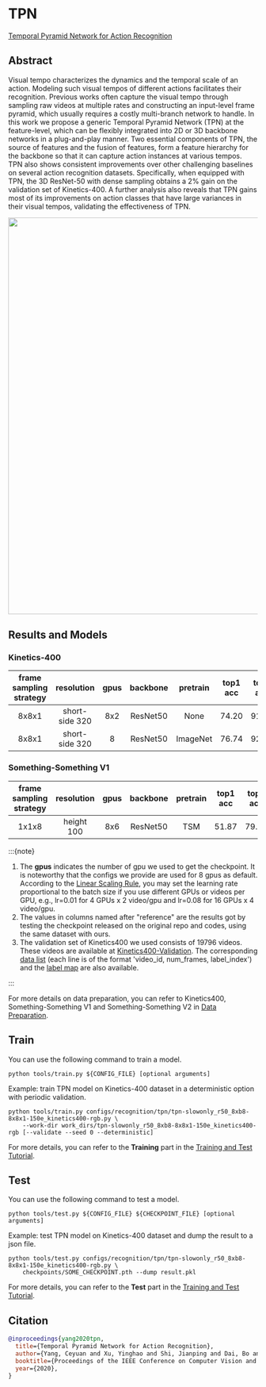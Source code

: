 # TPN

[Temporal Pyramid Network for Action Recognition](https://openaccess.thecvf.com/content_CVPR_2020/html/Yang_Temporal_Pyramid_Network_for_Action_Recognition_CVPR_2020_paper.html)

<!-- [ALGORITHM] -->

## Abstract

<!-- [ABSTRACT] -->

Visual tempo characterizes the dynamics and the temporal scale of an action. Modeling such visual tempos of different actions facilitates their recognition. Previous works often capture the visual tempo through sampling raw videos at multiple rates and constructing an input-level frame pyramid, which usually requires a costly multi-branch network to handle. In this work we propose a generic Temporal Pyramid Network (TPN) at the feature-level, which can be flexibly integrated into 2D or 3D backbone networks in a plug-and-play manner. Two essential components of TPN, the source of features and the fusion of features, form a feature hierarchy for the backbone so that it can capture action instances at various tempos. TPN also shows consistent improvements over other challenging baselines on several action recognition datasets. Specifically, when equipped with TPN, the 3D ResNet-50 with dense sampling obtains a 2% gain on the validation set of Kinetics-400. A further analysis also reveals that TPN gains most of its improvements on action classes that have large variances in their visual tempos, validating the effectiveness of TPN.

<!-- [IMAGE] -->

<div align=center>
<img src="https://user-images.githubusercontent.com/34324155/143018779-1d2a398f-dbd3-405a-87e5-e188b61fcc86.png" width="800"/>
</div>

## Results and Models

### Kinetics-400

| frame sampling strategy |   resolution   | gpus | backbone | pretrain | top1 acc | top5 acc |   reference top1 acc    |   reference top5 acc    | testing protocol  | inference time(video/s) | gpu_mem(M) |    config    |    ckpt    |    log    |
| :---------------------: | :------------: | :--: | :------: | :------: | :------: | :------: | :---------------------: | :---------------------: | :---------------: | :---------------------: | :--------: | :----------: | :--------: | :-------: |
|          8x8x1          | short-side 320 | 8x2  | ResNet50 |   None   |  74.20   |  91.48   |            x            |            x            | 10 clips x 3 crop |            x            |    6916    | [config](/configs/recognition/tpn/tpn-slowonly_r50_8xb8-8x8x1-150e_kinetics400-rgb.py) | [ckpt](https://download.openmmlab.com/mmaction/v1.0/recognition/tpn/tpn-slowonly_r50_8xb8-8x8x1-150e_kinetics400-rgb/tpn-slowonly_r50_8xb8-8x8x1-150e_kinetics400-rgb_20220913-97d0835d.pth) | [log](https://download.openmmlab.com/mmaction/v1.0/recognition/tpn/tpn-slowonly_r50_8xb8-8x8x1-150e_kinetics400-rgb/tpn-slowonly_r50_8xb8-8x8x1-150e_kinetics400-rgb.log) |
|          8x8x1          | short-side 320 |  8   | ResNet50 | ImageNet |  76.74   |  92.57   | [75.49](https://github.com/decisionforce/TPN/blob/master/MODELZOO.md) | [92.05](https://github.com/decisionforce/TPN/blob/master/MODELZOO.md) | 10 clips x 3 crop |            x            |    6916    | [config](/configs/recognition/tpn/tpn-slowonly_imagenet-pretrained-r50_8xb8-8x8x1-150e_kinetics400-rgb.py) | [ckpt](https://download.openmmlab.com/mmaction/v1.0/recognition/tpn/tpn_imagenet_pretrained_slowonly_r50_8x8x1_150e_kinetics_rgb/tpn-slowonly_imagenet-pretrained-r50_8xb8-8x8x1-150e_kinetics400-rgb_20220913-fed3f4c1.pth) | [log](https://download.openmmlab.com/mmaction/v1.0/recognition/tpn/tpn_imagenet_pretrained_slowonly_r50_8x8x1_150e_kinetics_rgb/tpn_imagenet_pretrained_slowonly_r50_8x8x1_150e_kinetics_rgb.log) |

### Something-Something V1

| frame sampling strategy | resolution | gpus | backbone | pretrain | top1 acc | top5 acc | reference top1 acc | reference top5 acc | testing protocol | inference time(video/s) | gpu_mem(M) |      config       |      ckpt       |      log       |
| :---------------------: | :--------: | :--: | :------: | :------: | :------: | :------: | :----------------: | :----------------: | :--------------: | :---------------------: | :--------: | :---------------: | :-------------: | :------------: |
|          1x1x8          | height 100 | 8x6  | ResNet50 |   TSM    |  51.87   |  79.67   |         x          |         x          | 8 clips x 3 crop |            x            |    8828    | [config](/configs/recognition/tpn/tpn-tsm_imagenet-pretrained-r50_8xb8-1x1x8-150e_sthv1-rgb.py) | [ckpt](https://download.openmmlab.com/mmaction/v1.0/recognition/tpn/tpn-tsm_imagenet-pretrained-r50_8xb8-1x1x8-150e_sthv1-rgb/tpn-tsm_imagenet-pretrained-r50_8xb8-1x1x8-150e_sthv1-rgb_20230221-940a3615.pth) | [log](https://download.openmmlab.com/mmaction/v1.0/recognition/tpn/tpn-tsm_imagenet-pretrained-r50_8xb8-1x1x8-150e_sthv1-rgb/tpn-tsm_imagenet-pretrained-r50_8xb8-1x1x8-150e_sthv1-rgb.log) |

:::{note}

1. The **gpus** indicates the number of gpu we used to get the checkpoint. It is noteworthy that the configs we provide are used for 8 gpus as default.
   According to the [Linear Scaling Rule](https://arxiv.org/abs/1706.02677), you may set the learning rate proportional to the batch size if you use different GPUs or videos per GPU,
   e.g., lr=0.01 for 4 GPUs x 2 video/gpu and lr=0.08 for 16 GPUs x 4 video/gpu.
2. The values in columns named after "reference" are the results got by testing the checkpoint released on the original repo and codes, using the same dataset with ours.
3. The validation set of Kinetics400 we used consists of 19796 videos. These videos are available at [Kinetics400-Validation](https://mycuhk-my.sharepoint.com/:u:/g/personal/1155136485_link_cuhk_edu_hk/EbXw2WX94J1Hunyt3MWNDJUBz-nHvQYhO9pvKqm6g39PMA?e=a9QldB). The corresponding [data list](https://download.openmmlab.com/mmaction/v1.0/dataset/k400_val/kinetics_val_list.txt) (each line is of the format 'video_id, num_frames, label_index') and the [label map](https://download.openmmlab.com/mmaction/v1.0/dataset/k400_val/kinetics_class2ind.txt) are also available.

:::

For more details on data preparation, you can refer to Kinetics400, Something-Something V1 and Something-Something V2 in [Data Preparation](/docs/data_preparation.md).

## Train

You can use the following command to train a model.

```shell
python tools/train.py ${CONFIG_FILE} [optional arguments]
```

Example: train TPN model on Kinetics-400 dataset in a deterministic option with periodic validation.

```shell
python tools/train.py configs/recognition/tpn/tpn-slowonly_r50_8xb8-8x8x1-150e_kinetics400-rgb.py \
    --work-dir work_dirs/tpn-slowonly_r50_8xb8-8x8x1-150e_kinetics400-rgb [--validate --seed 0 --deterministic]
```

For more details, you can refer to the **Training** part in the [Training and Test Tutorial](/docs/en/user_guides/4_train_test.md).

## Test

You can use the following command to test a model.

```shell
python tools/test.py ${CONFIG_FILE} ${CHECKPOINT_FILE} [optional arguments]
```

Example: test TPN model on Kinetics-400 dataset and dump the result to a json file.

```shell
python tools/test.py configs/recognition/tpn/tpn-slowonly_r50_8xb8-8x8x1-150e_kinetics400-rgb.py \
    checkpoints/SOME_CHECKPOINT.pth --dump result.pkl
```

For more details, you can refer to the **Test** part in the [Training and Test Tutorial](/docs/en/user_guides/4_train_test.md).

## Citation

```BibTeX
@inproceedings{yang2020tpn,
  title={Temporal Pyramid Network for Action Recognition},
  author={Yang, Ceyuan and Xu, Yinghao and Shi, Jianping and Dai, Bo and Zhou, Bolei},
  booktitle={Proceedings of the IEEE Conference on Computer Vision and Pattern Recognition (CVPR)},
  year={2020},
}
```
